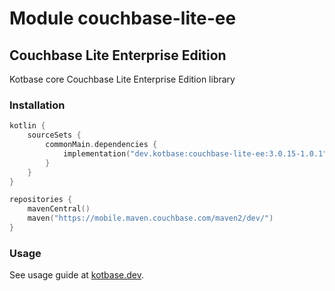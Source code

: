 # Module couchbase-lite-ee

## Couchbase Lite Enterprise Edition

Kotbase core Couchbase Lite Enterprise Edition library

### Installation

```kotlin
kotlin {
    sourceSets {
        commonMain.dependencies {
            implementation("dev.kotbase:couchbase-lite-ee:3.0.15-1.0.1")
        }
    }
}
```

```kotlin
repositories {
    mavenCentral()
    maven("https://mobile.maven.couchbase.com/maven2/dev/")
}
```

### Usage

See usage guide at [kotbase.dev](https://kotbase.dev/).
